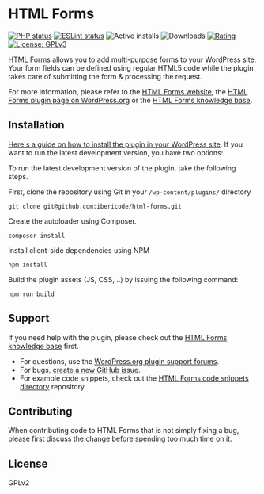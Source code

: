 HTML Forms
======================
[![PHP status](https://github.com/ibericode/html-forms/workflows/PHP/badge.svg)](https://github.com/ibericode/html-forms/actions?query=workflow%3APHP)
[![ESLint status](https://github.com/ibericode/html-forms/workflows/ESLint/badge.svg)](https://github.com/ibericode/html-forms/actions?query=workflow%3AESLint)
![Active installs](https://img.shields.io/wordpress/plugin/installs/html-forms.svg)
![Downloads](https://img.shields.io/wordpress/plugin/dt/html-forms.svg)
[![Rating](https://img.shields.io/wordpress/plugin/r/html-forms.svg)](https://wordpress.org/support/plugin/html-forms/reviews/)
[![License: GPLv3](https://img.shields.io/badge/License-GPLv3-blue.svg)](https://www.gnu.org/licenses/gpl-3.0)

[HTML Forms](https://www.htmlformsplugin.com/#utm_source=github&utm_medium=html-forms&utm_campaign=readme) allows you to add multi-purpose forms to your WordPress site. Your form fields can be defined using regular HTML5 code while the plugin takes care of submitting the form & processing the request. 

For more information, please refer to the [HTML Forms  website](https://www.htmlformsplugin.com/#utm_source=github&utm_medium=html-forms&utm_campaign=readme), the [HTML Forms plugin page on WordPress.org](https://wordpress.org/plugins/html-forms/) or the [HTML Forms knowledge base](https://www.htmlformsplugin.com/kb/#utm_source=github&utm_medium=html-forms&utm_campaign=readme).

## Installation

[Here's a guide on how to install the plugin in your WordPress site](https://wordpress.org/plugins/html-forms/#installation). If you want to run the latest development version, you have two options:

To run the latest development version of the plugin, take the following steps.

First, clone the repository using Git in your `/wp-content/plugins/` directory
```
git clone git@github.com:ibericode/html-forms.git
```

Create the autoloader using Composer.
```
composer install
```

Install client-side dependencies using NPM
```
npm install
```

Build the plugin assets (JS, CSS, ..) by issuing the following command:
``` 
npm run build
```

## Support

If you need help with the plugin, please check out the [HTML Forms knowledge base](https://www.htmlformsplugin.com/kb/#utm_source=github&utm_medium=html-forms&utm_campaign=readme) first. 

- For questions, use the [WordPress.org plugin support forums](https://wordpress.org/support/plugin/html-forms). 
- For bugs, [create a new GitHub issue](https://github.com/ibericode/html-forms/issues).
- For example code snippets, check out the [HTML Forms code snippets directory](https://github.com/ibericode/html-forms/tree/master/code-snippets) repository.

## Contributing

When contributing code to HTML Forms that is not simply fixing a bug, please first discuss the change before spending too much time on it. 

## License

GPLv2
